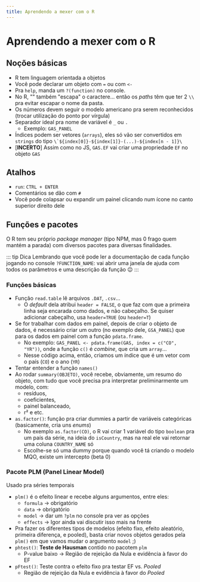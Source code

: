 ```yaml
---
title: Aprendendo a mexer com o R
---
```


# Aprendendo a mexer com o R

## Noções básicas

- R tem linguagem orientada a objetos
- Você pode declarar um objeto com `=` ou com `<-`
- Pra `help`, manda um `?(function)` no console.
- No R, "\" também "escapa" o caractere... então os _paths_ têm que ter 2 `\\` pra evitar escapar o nome da pasta.
- Os números devem seguir o modelo americano pra serem reconhecidos (trocar utilização do ponto por vírgula)
- Separador ideal pra nome de variável é `_` ou `.`
  - Exemplo: `GAS_PANEL`
- Índices podem ser vetores (`arrays`), eles só vão ser convertidos em `strings` do tipo ``\`${index[0]}-${index[1]}-(...)-${index[n - 1]}\``
- [**INCERTO**] Assim como no JS, `GAS.EF` vai criar uma propriedade `EF` no objeto `GAS`

## Atalhos

- `run`: `CTRL + ENTER`
- Comentários se dão com `#`
- Você pode colapsar ou expandir um painel clicando num ícone no canto superior direito dele

## Funções e pacotes

O R tem seu próprio _package manager_ (tipo NPM, mas 0 frago quem mantém a parada) com diversos pacotes para diversas finalidades.

::: tip Dica
Lembrando que você pode ler a documentação de cada função jogando no console `?FUNCTION_NAME`: vai abrir uma janela de ajuda com todos os parâmetros e uma descrição da função :wink:
:::

### Funções básicas

- Função `read.table` lê arquivos `.DAT`, `.csv`...
  - O _default_ dela atribui `header = FALSE`, o que faz com que a primeira linha seja encarada como dados, e não cabeçalho. Se quiser adicionar cabeçalho, usa `header=TRUE` (ou `header=T`)
- Se for trabalhar com dados em painel, depois de criar o objeto de dados, é necessário criar um outro (no exemplo dele, `GSA_PANEL`) que para os dados em painel com a função `pdata.frame`.
  - No exemplo: `GAS_PANEL <- pdata.frame(GAS, index = c("CO", "YR"))`, onde a função `c()` é _combine_, que cria um `array`...
  - Nesse código acima, então, criamos um índice que é um vetor com o país (`CO`) e o ano (`YR`)
- Tentar entender a função `names()`
- Ao rodar `summary(OBJETO)`, você recebe, obviamente, um resumo do objeto, com tudo que você precisa pra interpretar preliminarmente um modelo, com:
  - resíduos,
  - coeficientes,
  - painel balanceado,
  - r² e etc.
- `as.factor()`: função pra criar dummies a partir de variáveis categóricas (basicamente, cria uns _enums_)
  - No exemplo `as.factor(CO)`, o R vai criar 1 variável do tipo `boolean` pra um país da série, na ideia do `isCountry`, mas na real ele vai retornar uma coluna `COUNTRY_NAME` só
  - Escolhe-se só uma dummy porque quando você tá criando o modelo MQO, existe um intercepto (beta 0)


### Pacote PLM (Panel Linear Model)

Usado pra séries temporais

- `plm()` é o efeito linear e recebe alguns argumentos, entre eles:
  - `formula` -> obrigatório
  - `data` -> obrigatório
  - `model` -> dar um `?plm` no console pra ver as opções
  - `effects` -> Igor ainda vai discutir isso mais na frente
- Pra fazer os diferentes tipos de modelos (efeito fixo, efeito aleatório, primeira diferença, e pooled), basta criar novos objetos gerados pela `plm()` em que vamos mudar o argumento `model` ;)
- `phtest()`: **Teste de Hausman** contido no pacotem `plm`
  - P-value baixo -> Região de rejeição da Nula e evidência à favor do EF
- `pFtest()`: Teste contra o efeito fixo pra testar EF vs. _Pooled_
  - Região de rejeição da Nula e evidência à favor do _Pooled_